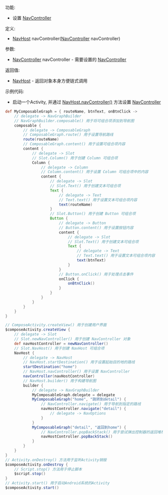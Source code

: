 功能:

+ 设置 [NavController](/API/UI/Compose/Navigation/NavController/README.md)

定义:

+ [NavHost](/API/UI/Compose/Navigation/NavHost/README.md)
  navController([NavController](/API/UI/Compose/Navigation/NavController/README.md) navController)

参数:

+ [NavController](/API/UI/Compose/Navigation/NavController/README.md) navController -
  需要设置的 [NavController](/API/UI/Compose/Navigation/NavController/README.md)

返回值:

+ [NavHost](/API/UI/Compose/Navigation/NavHost/README.md) - 返回对象本身方便链式调用

示例代码:

+ 启动一个Activity, 并通过 [NavHost.navController()](/API/UI/Compose/Navigation/NavHost/README.md?id=navController)
  方法设置 [NavController](/API/UI/Compose/Navigation/NavController/README.md)

```groovy
def MyComposableGraph = { routeName, btnText, onBtnClick ->
    // delegate -> NavGraphBuilder
    // NavGraphBuilder.composable() 用于将可组合项添加到导航图
    composable {
        // delegate -> ComposableGraph
        // ComposableGraph.route() 用于设置导航路线
        route(routeName)
        // ComposableGraph.content() 用于设置可组合项内容
        content {
            // delegate -> Slot
            // Slot.Column() 用于创建 Column 可组合项
            Column {
                // delegate -> Column
                // Column.content() 用于设置 Column 可组合项中的内容
                content {
                    // delegate -> Slot
                    // Slot.Text() 用于创建文本可组合项
                    Text {
                        // delegate -> Text
                        // Text.text() 用于设置文本可组合项内容
                        text(routeName)
                    }
                    // Slot.Button() 用于创建 Button 可组合项
                    Button {
                        // delegate -> Button
                        // Button.content() 用于设置按钮内容
                        content {
                            // delegate -> Slot
                            // Slot.Text() 用于创建文本可组合项
                            Text {
                                // delegate -> Text
                                // Text.text() 用于设置文本可组合项内容
                                text(btnText)
                            }
                        }
                        // Button.onClick() 用于处理点击事件
                        onClick {
                            onBtnClick()
                        }
                    }
                }
            }
        }
    }
}

// ComposeActivity.createView() 用于创建用户界面
$composeActivity.createView {
    // delegate -> Slot
    // Slot.newNavController() 用于创建 NavController 对象
    def navHostController = newNavController()
    // Slot.NavHost() 用于创建 NavHost 可组合项
    NavHost {
        // delegate -> NavHost
        // NavHost.startDestination() 用于设置起始目的地的路线
        startDestination("home")
        // NavHost.navController() 用于设置 NavController
        navController(navHostController)
        // NavHost.builder() 用于构建导航图
        builder {
            // delegate -> NavGraphBuilder
            MyComposableGraph.delegate = delegate
            MyComposableGraph("home", "跳转到detail") {
                // NavController.navigate() 用于导航到指定的路线
                navHostController.navigate("detail") {
                    // delegate -> NavOptions
                }
            }
            MyComposableGraph("detail", "返回到home") {
                // NavController.popBackStack() 用于尝试弹出控制器的返回堆栈
                navHostController.popBackStack()
            }
        }
    }
}
// Activity.onDestroy() 方法用于监听Activity销毁
$composeActivity.onDestroy {
    // Script.stop() 方法用于停止脚本
    $script.stop()
}
// Activity.start() 用于启动Android系统的Activity
$composeActivity.start()
```